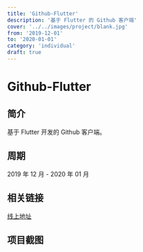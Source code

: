 ```yaml
---
title: 'Github-Flutter'
description: '基于 Flutter 的 Github 客户端'
cover: '../../images/project/blank.jpg'
from: '2019-12-01'
to: '2020-01-01'
category: 'individual'
draft: true
---
```


# Github-Flutter

## 简介

基于 Flutter 开发的 Github 客户端。

## 周期

2019 年 12 月 - 2020 年 01 月

## 相关链接

[线上地址](http://thewashingtonhua.github.io/github-flutter)

## 项目截图
